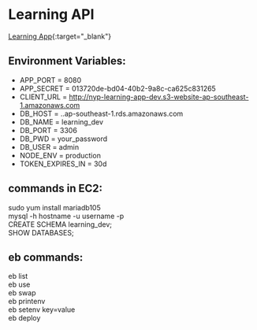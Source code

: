 # Learning API

[Learning App](http://nyp-learning-app-dev.s3-website-ap-southeast-1.amazonaws.com){:target="_blank"}

## Environment Variables:
- APP_PORT = 8080
- APP_SECRET = 013720de-bd04-40b2-9a8c-ca625c831265
- CLIENT_URL = http://nyp-learning-app-dev.s3-website-ap-southeast-1.amazonaws.com
- DB_HOST = <database-id>.<random-id>.ap-southeast-1.rds.amazonaws.com
- DB_NAME = learning_dev
- DB_PORT = 3306
- DB_PWD = your_password
- DB_USER = admin
- NODE_ENV = production
- TOKEN_EXPIRES_IN = 30d

## commands in EC2:
sudo yum install mariadb105  
mysql -h hostname -u username -p  
CREATE SCHEMA learning_dev;  
SHOW DATABASES;  

## eb commands:
eb list  
eb use  
eb swap  
eb printenv  
eb setenv key=value  
eb deploy  

